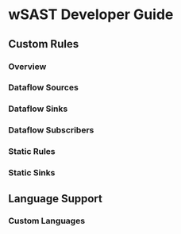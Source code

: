 # wSAST Developer Guide
## Custom Rules
### Overview
### Dataflow Sources
### Dataflow Sinks
### Dataflow Subscribers
### Static Rules
### Static Sinks
## Language Support
### Custom Languages
